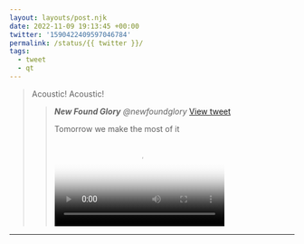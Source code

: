 ```yaml
---
layout: layouts/post.njk
date: 2022-11-09 19:13:45 +00:00
twitter: '1590422409597046784'
permalink: /status/{{ twitter }}/
tags: 
  - tweet
  - qt
---
```


> Acoustic! Acoustic!
> 
> > <cite>**New Found Glory** @newfoundglory</cite> [View tweet](https://twitter.com/newfoundglory/status/1590412538248040448)
> > 
> > Tomorrow we make the most of it
> > 
> > <video controls preload="metadata" poster="/img/_qt/FhJJQjnVIAAJ-B5.jpg"><source src="/img/_qt/lAGGObM5jUO4FXBb.mp4">Your browser does not support the video tag.</video>

---
